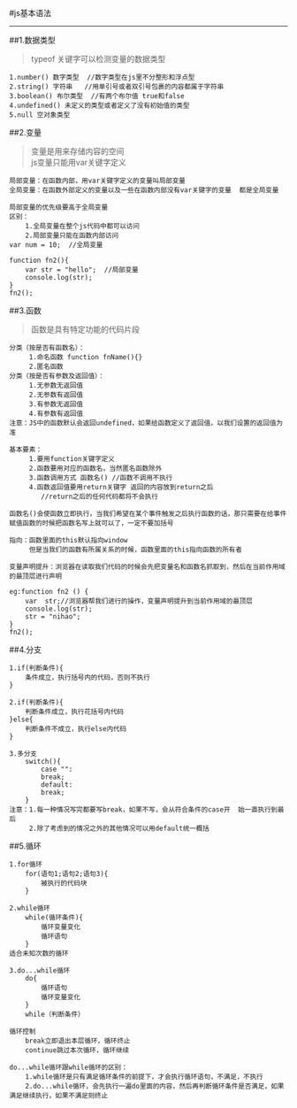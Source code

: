 #js基本语法
***
##1.数据类型  
>typeof 关键字可以检测变量的数据类型  

	1.number() 数字类型  //数字类型在js里不分整形和浮点型
	2.string() 字符串   //用单引号或者双引号包裹的内容都属于字符串
	3.boolean() 布尔类型  //有两个布尔值 true和false
	4.undefined() 未定义的类型或者定义了没有初始值的类型  
	5.null 空对象类型  
##2.变量
>变量是用来存储内容的空间  
js变量只能用var关键字定义
	
	局部变量：在函数内部，用var关键字定义的变量叫局部变量
	全局变量：在函数外部定义的变量以及一些在函数内部没有var关键字的变量  都是全局变量
	
	局部变量的优先级要高于全局变量
	区别：
		1.全局变量在整个js代码中都可以访问
		2.局部变量只能在函数内部访问
	var num = 10;  //全局变量
	
	function fn2(){
		var str = "hello";  //局部变量
		console.log(str);
	}
	fn2();
##3.函数
>函数是具有特定功能的代码片段

	分类（按是否有函数名）：
		 1.命名函数 function fnName(){}
		 2.匿名函数
	分类（按是否有参数及返回值）：
		 1.无参数无返回值
		 2.无参数有返回值
		 3.有参数无返回值
		 4.有参数有返回值
	注意：JS中的函数默认会返回undefined，如果给函数定义了返回值，以我们设置的返回值为准
	
	基本要素：
		 1.要用function关键字定义
		 2.函数要用对应的函数名，当然匿名函数除外
		 3.函数调用方式 函数名() //函数不调用不执行
		 4.函数返回值要用return关键字 返回的内容放到return之后 
		 	//return之后的任何代码都将不会执行
		 	
	函数名()会使函数立即执行，当我们希望在某个事件触发之后执行函数的话，那只需要在给事件赋值函数的时候把函数名写上就可以了，一定不要加括号
	
	指向：函数里面的this默认指向window
		 但是当我们的函数有所属关系的时候，函数里面的this指向函数的所有者
		 
	变量声明提升：浏览器在读取我们代码的时候会先把变量名和函数名抓取到，然后在当前作用域的最顶层进行声明
	
	eg:function fn2 () {
		var  str;//浏览器帮我们进行的操作，变量声明提升到当前作用域的最顶层
		console.log(str);
		str = "nihao";
	}
	fn2();
##4.分支
>
	1.if(判断条件){
		条件成立，执行括号内的代码，否则不执行
	}
	
	2.if(判断条件){
		判断条件成立，执行花括号内代码
	}else{
		判断条件不成立，执行else内代码
	}
	
	3.多分支 
		switch(){
			case "":
			break;
			default:
			break;
		}
	注意：1.每一种情况写完都要写break，如果不写，会从符合条件的case开	始一直执行到最后
		 2.除了考虑到的情况之外的其他情况可以用default统一概括
##5.循环
>
	1.for循环
		for(语句1;语句2;语句3){
			被执行的代码块
		}
	
	2.while循环
		while(循环条件){
			循环变量变化
			循环语句
		}
	适合未知次数的循环
	
	3.do...while循环
		do{
			循环语句
			循环变量变化
		}
		while（判断条件）
		
	循环控制
		break立即退出本层循环，循环终止
		continue跳过本次循环，循环继续
		
	do...while循环跟while循环的区别：
		1.while循环是只有满足循环条件的前提下，才会执行循环语句，不满足，不执行
		2.do...while循环，会先执行一遍do里面的内容，然后再判断循环条件是否满足，如果满足继续执行，如果不满足则终止